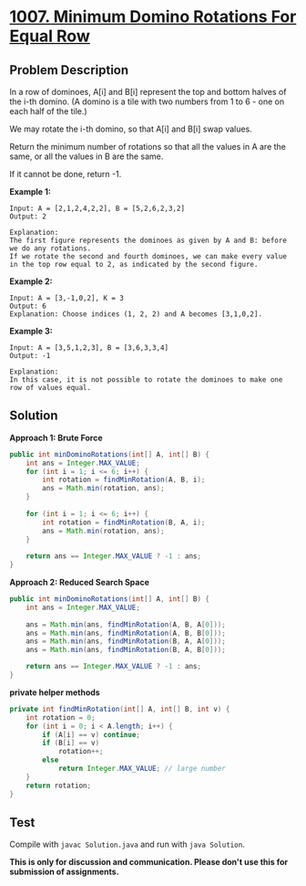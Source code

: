 # [1007. Minimum Domino Rotations For Equal Row][title]

## Problem Description

In a row of dominoes, A[i] and B[i] represent the top and bottom halves of the i-th domino.  (A domino is a tile with two numbers from 1 to 6 - one on each half of the tile.)

We may rotate the i-th domino, so that A[i] and B[i] swap values.

Return the minimum number of rotations so that all the values in A are the same, or all the values in B are the same.

If it cannot be done, return -1.

**Example 1:**

```
Input: A = [2,1,2,4,2,2], B = [5,2,6,2,3,2]
Output: 2

Explanation: 
The first figure represents the dominoes as given by A and B: before we do any rotations.
If we rotate the second and fourth dominoes, we can make every value in the top row equal to 2, as indicated by the second figure.
```

**Example 2:**

```
Input: A = [3,-1,0,2], K = 3
Output: 6
Explanation: Choose indices (1, 2, 2) and A becomes [3,1,0,2].
```

**Example 3:**

```
Input: A = [3,5,1,2,3], B = [3,6,3,3,4]
Output: -1

Explanation: 
In this case, it is not possible to rotate the dominoes to make one row of values equal.
```

## Solution

**Approach 1: Brute Force**

```java
public int minDominoRotations(int[] A, int[] B) {
    int ans = Integer.MAX_VALUE;
    for (int i = 1; i <= 6; i++) {
        int rotation = findMinRotation(A, B, i);
        ans = Math.min(rotation, ans);
    }
    
    for (int i = 1; i <= 6; i++) {
        int rotation = findMinRotation(B, A, i);
        ans = Math.min(rotation, ans);
    }
    
    return ans == Integer.MAX_VALUE ? -1 : ans;
}
```

**Approach 2: Reduced Search Space**

```java
public int minDominoRotations(int[] A, int[] B) {
    int ans = Integer.MAX_VALUE;
    
    ans = Math.min(ans, findMinRotation(A, B, A[0]));
    ans = Math.min(ans, findMinRotation(A, B, B[0]));
    ans = Math.min(ans, findMinRotation(B, A, A[0]));
    ans = Math.min(ans, findMinRotation(B, A, B[0]));

    return ans == Integer.MAX_VALUE ? -1 : ans;
}
```

**private helper methods**

```java
private int findMinRotation(int[] A, int[] B, int v) {
    int rotation = 0;
    for (int i = 0; i < A.length; i++) {
        if (A[i] == v) continue;
        if (B[i] == v)
            rotation++;
        else
            return Integer.MAX_VALUE; // large number
    }
    return rotation;
}
```

## Test

Compile with `javac Solution.java` and run with `java Solution`.

**This is only for discussion and communication. Please don't use this for submission of assignments.**

[title]: https://leetcode.com/problems/minimum-domino-rotations-for-equal-row/
